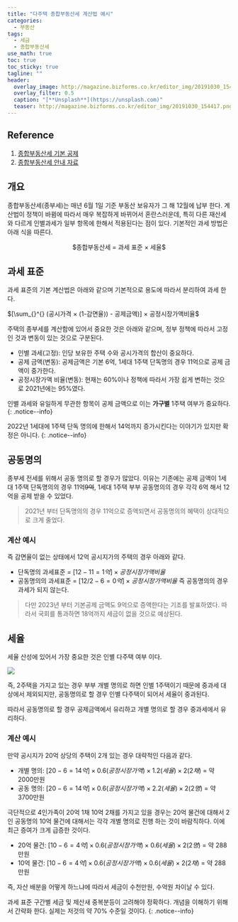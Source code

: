 ```yaml
---
title: "다주택 종합부동산세 계산법 예시"
categories:
  - 부동산
tags:
  - 세금
  - 종합부동산세
use_math: true
toc: true
toc_sticky: true
tagline: ""
header:
  overlay_image: http://magazine.bizforms.co.kr/editor_img/20191030_154417.png
  overlay_filter: 0.5
  caption: "[**Unsplash**](https://unsplash.com)"
  teaser: http://magazine.bizforms.co.kr/editor_img/20191030_154417.png
---
```


## Reference 
1. [종합부동산세 기본 공제](https://www.getnews.co.kr/news/articleView.html?idxno=593758)
2. [종합부동산세 안내 자료](https://www.nts.go.kr/nts/cm/cntnts/cntntsView.do?mi=2357&cntntsId=7739)

## 개요

종합부동산세(종부세)는 매년 6월 1일 기준 부동산 보유자가 그 해 12월에 납부 한다. 계산법이 정책이 바뀜에 따라서 매우 복잡하게 바뀌어서 혼란스러운데, 특히 다른 재산세와 다르게 인별과세가 일부 항목에 한해서 적용된다는 점이 있다. 기본적인 과세 방법은 아래 식을 따른다. 
<p align="center">
$종합부동산세 = 과세 표준 × 세율$
</p>

## 과세 표준
과세 표준의 기본 계산법은 아래와 같으며 기본적으로 용도에 따라서 분리하여 과세 한다. 

$[\sum_{}^{} (공시가격 × (1-감면율)) - 공제금액)]  × 공정시장가액비율$

주택의 종부세를 계산함에 있어서 중요한 것은 아래와 같으며, 정부 정책에 따라서 고정인 것과 변동이 있는 것으로 구분된다.  

* 인별 과세(고정): 인당 보유한 주택 수와 공시가격의 합산이 중요하다.
* 공제 금액(변동): 공제금액은 기본 6억, 1세대 1주택 단독명의 경우 11억으로 공제 금액이 중가한다. 
* 공정시장가액 비율(변동): 현재는 60%이나 정책에 따라서 가장 쉽게 변하는 것으로 2021년에는 95%였다. 


인별 과세와 유일하게 무관한 항목이 공제 금액으로 이는 **가구별** 1주택 여부가 중요하다.
{: .notice--info}

2022년 1세대에 1주택 단독 명의에 한해서 14억까지 증가시킨다는 이야기가 있지만 확정은 아니다.
{: .notice--info}
  

## 공동명의 

종부세 전세를 위해서 공동 명의로 할 경우가 많았다. 이유는 기존에는 공제 금액이 1세대 1주택 단독명의의 경우 11억~~9억~~, 1세대 1주택 부부 공동명의의 경우 각각 6억 해서 12억을 공제 받을 수 있었다.

> 2021년 부터 단독명의의 경우 11억으로 증액되면서 공동명의의 혜택이 상대적으로 크게 줄었다. 


### 계산 예시
즉 감면율이 없는 상태에서 12억 공시지가의 주택의 경우 아래와 같다.
* 단독명의 과세표준 = $[12 - 11 = 1억] × 공정시장가액비율$
* 공동명의의 과세표준 = $[12/2 - 6 = 0억] × 공정시장가액비율$
즉 공동명의의 경우 과세가 되지 않는다.

> 다만 2023년 부터 기본공제 금액도 9억으로 증액한다는 기조를 발표하였다. 따라서 국회를 통과하면 18억까지 세금이 없을 것으로 예상된다.

## 세율

세율 산성에 있어서 가장 중요한 것은 인별 다주택 여부 이다. 

![](https://dimg.donga.com/wps/NEWS/IMAGE/2022/07/22/114578227.1.jpg)

즉, 2주택을 가지고 있는 경우 부부 개별 명의로 하면 인별 1주택이기 때문에 중과세 대상에서 제외되지만, 공동명의로 할 경우 인별 다주택이 되어서 세율이 중과된다. 

따라서 공동명의로 할 경우 공제금액에서 유리하고 개별 명의로 할 경우 중과세에서 유리하다. 

### 계산 예시

만약 공시지가 20억 상당의 주택이 2개 있는 경우 대략적인 다음과 같다. 
* 개별 명의: $[20 - 6 = 14억] × 0.6(공정시장가액) × 1.2(세율) × 2 (2채)$ = 약 2000만원
* 공동 명의: $[20 - 6 = 14억] × 0.6(공정시장가액) × 2.2(세율) × 2 (2명)$ = 약 3700만원

극단적으로 4인가족이 20억 1채 10억 2채를 가지고 있을 경우는 20억 물건에 대해서 2인 공동명의 10억 물건에 대해서는 각각 개별 명의로 진행 하는 것이 바람직하다. 이에 최근 증여가 크게 급증한 것이다. 

* 20억 물건: $[10 - 6 = 4억] × 0.6(공정시장가액) × 0.6(세율) × 2 (2명)$ = 약 288만원
* 10억 물건: $[10 - 6 = 4억] × 0.6(공정시장가액) × 0.6(세율) × 2 (2채)$ = 약 288만원

즉, 자산 배분을 어떻게 하느냐에 따라서 세금이 수천만원, 수억원 차이날 수 있다. 

과세 표준 구간별 세금 및 제산새 중복분등이 고려해야 정확하다. 개념을 이해하기 위해서 간략화 한다. 실제는 저것의 약 70% 수준일 것이다. 
{: .notice--info}